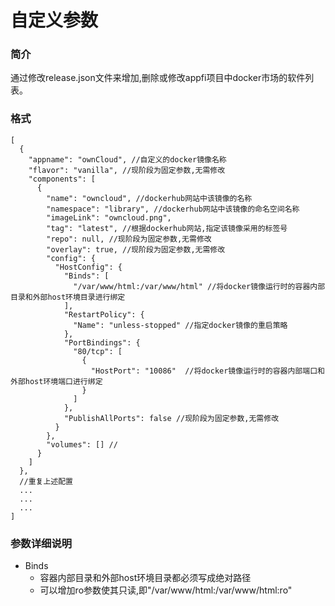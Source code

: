 # 自定义参数

### 简介
通过修改release.json文件来增加,删除或修改appfi项目中docker市场的软件列表。

### 格式
```
[
  {
    "appname": "ownCloud", //自定义的docker镜像名称
    "flavor": "vanilla", //现阶段为固定参数,无需修改
    "components": [
      {
        "name": "owncloud", //dockerhub网站中该镜像的名称
        "namespace": "library", //dockerhub网站中该镜像的命名空间名称
        "imageLink": "owncloud.png",
        "tag": "latest", //根据dockerhub网站,指定该镜像采用的标签号
        "repo": null, //现阶段为固定参数,无需修改
        "overlay": true, //现阶段为固定参数,无需修改
        "config": {
          "HostConfig": {
            "Binds": [
              "/var/www/html:/var/www/html" //将docker镜像运行时的容器内部目录和外部host环境目录进行绑定
            ],
            "RestartPolicy": {
              "Name": "unless-stopped" //指定docker镜像的重启策略
            },
            "PortBindings": {
              "80/tcp": [
                {
                  "HostPort": "10086"  //将docker镜像运行时的容器内部端口和外部host环境端口进行绑定
                }
              ]
            },
            "PublishAllPorts": false //现阶段为固定参数,无需修改
          }
        },
        "volumes": [] //
      }
    ]
  },
  //重复上述配置
  ...
  ...
  ...
]
```

### 参数详细说明
+ Binds
  - 容器内部目录和外部host环境目录都必须写成绝对路径
  - 可以增加ro参数使其只读,即"/var/www/html:/var/www/html:ro"

